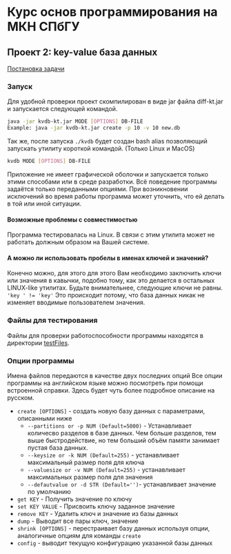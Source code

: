 # Курс основ программирования на МКН СПбГУ
## Проект 2: key-value база данных

[Постановка задачи](./TASK.md)

### Запуск
Для удобной проверки проект скомпилирован в виде jar файла diff-kt.jar и запускается следующей командой.
```sh 
java -jar kvdb-kt.jar MODE [OPTIONS] DB-FILE
Example: java -jar kvdb-kt.jar create -p 10 -v 10 new.db 
```
Так же, после запуска ``./kvdb`` будет создан bash alias позволяющий запускать утилиту короткой командой. (Только Linux и MacOS)
```sh
kvdb MODE [OPTIONS] DB-FILE
```
Приложение не имеет графической оболочки и запускается только этими способами или в среде разработки. Всё поведение программы задаётся только переданными опциями. При возникновении исключений во время работы программа может уточнить, что ей делать в той или иной ситуации.
#### Возможные проблемы с совместимостью
Программа тестировалась на Linux. В связи с этим утилита может не работать должным образом на Вашей системе.
#### А можно ли использовать пробелы в именах ключей и значений?
Конечно можно, для этого для этого Вам необходимо заключить ключи или значения в кавычки, подобно тому, как это делается в остальных LINUX-like утилитах. Будьте внимательнее, следующие ключи не равны.
``'key ' != 'key'`` Это происходит потому, что база данных никак не изменяет вводимые пользователем значения.
### Файлы для тестирования
Файлы для проверки работоспособности программы находятся в директории [testFiles](./testFiles).

### Опции программы
Имена файлов передаются в качестве двух последних опций
Все опции программы на английском языке можно посмотреть при помощи встроенной справки.
Здесь будет чуть более подробное описание на русском.
+ ``create [OPTIONS]`` - создать новую базу данных с параметрами, описанными ниже
    + ``--partitions or -p NUM (Default=5000)`` - Устанавливает количесво разделов в базе данных. Чем больше разделов, тем выше быстродействие, но тем больший объём памяти занимает пустая база данных.
    + ``--keysize or -k NUM (Default=255)`` - устанавливает максимальный размер поля для ключа
    + ``--valuesize or -v NUM (Default=255)`` - устанавливает максимальных размер поля для значения
    + ``--defautvalue or -d STR (Default='')``- устанавливает значение по умолчанию
+ ``get KEY`` - Получить значение по ключу
+ ``set KEY VALUE`` - Присвоить ключу заданное значение
+ ``remove KEY`` - Удалить ключ и значение из базы данных
+ ``dump`` - Выводит все пары ключ, значение
+ ``shrink [OPTIONS]`` - перестраивает базу данных используя опции, аналогичные опциям для команды ``create``
+ ``config`` - выводит текущую конфигурацию указанной базы данных